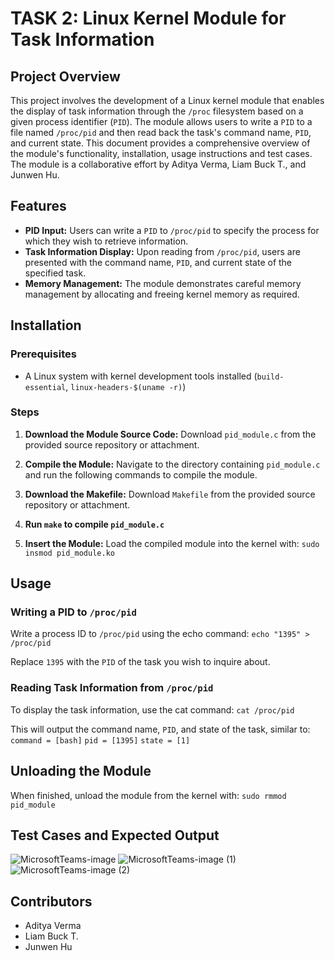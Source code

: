# TASK 2: Linux Kernel Module for Task Information

## Project Overview

This project involves the development of a Linux kernel module that enables the display of task information through the `/proc` filesystem based on a given process identifier (`PID`). The module allows users to write a `PID` to a file named `/proc/pid` and then read back the task's command name, `PID`, and current state. This document provides a comprehensive overview of the module's functionality, installation, usage instructions and test cases. The module is a collaborative effort by Aditya Verma, Liam Buck T., and Junwen Hu.

## Features

- **PID Input:** Users can write a `PID` to `/proc/pid` to specify the process for which they wish to retrieve information.
- **Task Information Display:** Upon reading from `/proc/pid`, users are presented with the command name, `PID`, and current state of the specified task.
- **Memory Management:** The module demonstrates careful memory management by allocating and freeing kernel memory as required.

## Installation

### Prerequisites

- A Linux system with kernel development tools installed (`build-essential`, `linux-headers-$(uname -r)`)

### Steps

1. **Download the Module Source Code:** Download `pid_module.c` from the provided source repository or attachment.

2. **Compile the Module:**
   Navigate to the directory containing `pid_module.c` and run the following commands to compile the module.

3. **Download the Makefile:** Download `Makefile` from the provided source repository or attachment.

4. **Run `make` to compile `pid_module.c`**

5. **Insert the Module:** Load the compiled module into the kernel with:
   `sudo insmod pid_module.ko`

## Usage

### Writing a PID to `/proc/pid`

Write a process ID to `/proc/pid` using the echo command:
   `echo "1395" > /proc/pid`

Replace `1395` with the `PID` of the task you wish to inquire about.

### Reading Task Information from `/proc/pid`

To display the task information, use the cat command:
   `cat /proc/pid`

This will output the command name, `PID`, and state of the task, similar to:
`command = [bash]`
`pid = [1395]`
`state = [1]`

## Unloading the Module

When finished, unload the module from the kernel with:
   `sudo rmmod pid_module`

## Test Cases and Expected Output

![MicrosoftTeams-image](https://github.com/VermaAdi/CS409-Projects/assets/97848600/80fa4bdf-fa8b-4ccb-b287-6a6301d6ed7f)
![MicrosoftTeams-image (1)](https://github.com/VermaAdi/CS409-Projects/assets/97848600/a0df938a-5140-481b-9782-fa790f7b3068)
![MicrosoftTeams-image (2)](https://github.com/VermaAdi/CS409-Projects/assets/97848600/1d9cd473-44a3-4cbc-97d8-37908ef0cd7f)

## Contributors

- Aditya Verma
- Liam Buck T.
- Junwen Hu
